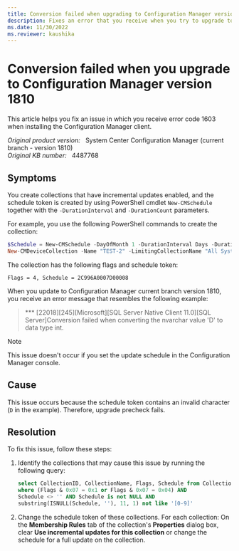 ```yaml
---
title: Conversion failed when upgrading to Configuration Manager version 1810
description: Fixes an error that you receive when you try to upgrade to Configuration Manager version 1810.
ms.date: 11/30/2022
ms.reviewer: kaushika
---
```

# Conversion failed when you upgrade to Configuration Manager version 1810

This article helps you fix an issue in which you receive error code 1603 when installing the Configuration Manager client.

_Original product version:_ &nbsp; System Center Configuration Manager (current branch - version 1810)  
_Original KB number:_ &nbsp; 4487768

## Symptoms

You create collections that have incremental updates enabled, and the schedule token is created by using PowerShell cmdlet `New-CMSchedule` together with the `-DurationInterval` and `-DurationCount` parameters.

For example, you use the following PowerShell commands to create the collection:

```powershell
$Schedule = New-CMSchedule -DayOfMonth 1 -DurationInterval Days -DurationCount 31
New-CMDeviceCollection -Name "TEST-2" -LimitingCollectionName "All Systems" -RefreshSchedule $Schedule -RefreshType Continuous
```

The collection has the following flags and schedule token:

`Flags = 4, Schedule = 2C996A0007D00008`

When you update to Configuration Manager current branch version 1810, you receive an error message that resembles the following example:

> \*\*\* \[22018][245]\[Microsoft][SQL Server Native Client 11.0][SQL Server]Conversion failed when converting the nvarchar value 'D' to data type int.

> [!NOTE]
> This issue doesn't occur if you set the update schedule in the Configuration Manager console.

## Cause

This issue occurs because the schedule token contains an invalid character (`D` in the example). Therefore, upgrade precheck fails.

## Resolution

To fix this issue, follow these steps:

1. Identify the collections that may cause this issue by running the following query:

    ```sql
    select CollectionID, CollectionName, Flags, Schedule from Collections_G
    where (Flags & 0x07 = 0x1 or Flags & 0x07 = 0x04) AND
    Schedule <> '' AND Schedule is not NULL AND
    substring(ISNULL(Schedule, ''), 11, 1) not like '[0-9]'
    ```

2. Change the schedule token of these collections. For each collection: On the **Membership Rules** tab of the collection's **Properties** dialog box, clear **Use incremental updates for this collection** or change the schedule for a full update on the collection.
